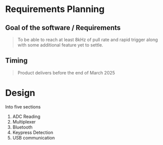 # Requirements Planning
## Goal of the software / Requirements
> To be able to reach at least 8kHz of pull rate and rapid trigger along with some additional feature yet to settle.

## Timing
> Product delivers before the end of March 2025

# Design
Into five sections
1. ADC Reading
2. Multiplexer
3. Bluetooth
4. Keypress Detection
5. USB communication



